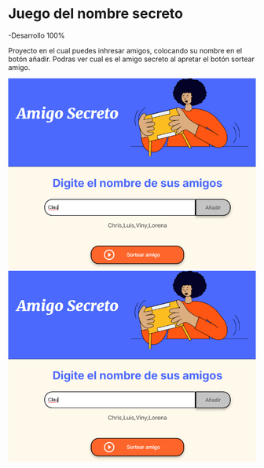 <h1> Juego del nombre secreto</h1>
-Desarrollo 100%

Proyecto en el cual puedes inhresar amigos, colocando su nombre en el botón añadir. Podras ver cual es el amigo secreto al apretar el botón sortear amigo.

<img src="assets/amigoSecretoEjemplo.png" alt="Imagen representativa del funcionamiento de agregar amigos">
<img src="assets/amigoSecretoEjemplo.png" alt="Imagen representativa del funcionamiento de amigo sorteado">

